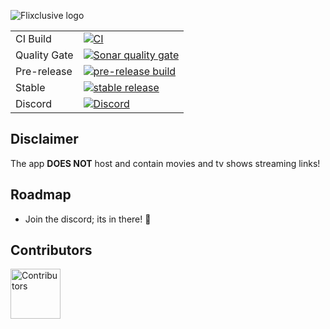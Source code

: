 ![Flixclusive logo](https://i.imgur.com/tizcKbi.png)

<div>
  <table>
    <tr>
      <td>CI Build</td>
      <td><a href="https://github.com/flixclusiveorg/Flixclusive/actions/workflows/Build.yml"><img src="https://img.shields.io/github/actions/workflow/status/flixclusiveorg/Flixclusive/Build.yml?label=CI+Build&style=for-the-badge" alt="CI"></a></td>
    </tr>
    <tr>
      <td>Quality Gate</td>
      <td><a href="https://sonarcloud.io/summary/overall?id=flixclusiveorg_Flixclusive"><img src="https://img.shields.io/sonar/quality_gate/flixclusiveorg_Flixclusive?server=https%3A%2F%2Fsonarcloud.io&style=for-the-badge" alt="Sonar quality gate"></a></td>
    </tr>
    <tr>
      <td>Pre-release</td>
      <td><a href="https://github.com/flixclusiveorg/Flixclusive/releases/PR-ea580b1"><img src="https://img.shields.io/github/downloads/flixclusiveorg/Flixclusive/PR-ea580b1/total?style=for-the-badge" alt="pre-release build"></a></td>
    </tr>
    <tr>
      <td>Stable</td>
      <td><a href="https://github.com/flixclusiveorg/Flixclusive/releases/latest"><img src="https://img.shields.io/github/downloads/flixclusiveorg/Flixclusive/latest/total?style=for-the-badge" alt="stable release"></a></td>
    </tr>
    <tr>
      <td>Discord</td>
      <td><a href="https://discord.gg/7yPSPveReu"><img src="https://img.shields.io/discord/1255770492049162240?label=discord&labelColor=7289da&color=2c2f33&style=for-the-badge" alt="Discord"></a></td>
    </tr>
  </table>
</div>

## Disclaimer
The app **DOES NOT** host and contain movies and tv shows streaming links!

## Roadmap
- Join the discord; its in there! 🥦

## Contributors
<a href="https://github.com/flixclusiveorg/Flixclusive/graphs/contributors">
  <img width="80" src="https://contrib.rocks/image?repo=flixclusiveorg/Flixclusive"  alt="Contributors"/>
</a>
